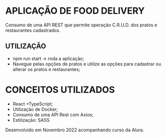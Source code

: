 # APLICAÇÃO DE FOOD DELIVERY
Consumo de uma API REST que permite operação C.R.U.D. dos pratos e restaurantes cadastrados.

## UTILIZAÇÃO
- npm run start -> roda a aplicação;
- Navegue pelas opções de pratos e utilize as opções para cadastrar ou alterar os pratos e restaurantes;

# CONCEITOS UTILIZADOS
- React +TypeScript;
- Utilização de Docker;
- Consumo de uma API Rest com Axios;
- Estilização: SASS

Desenvolvido em Novembro 2022 acompanhando curso da Alura.
